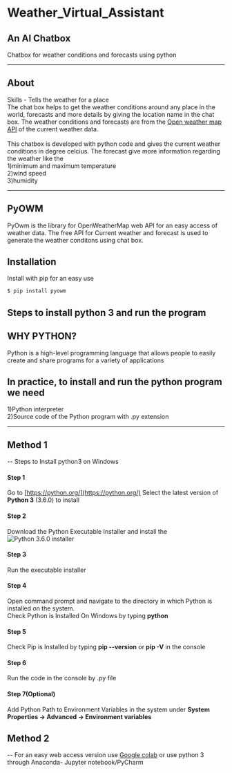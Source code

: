 # Weather_Virtual_Assistant 
## An AI Chatbox 
Chatbox for weather conditions and forecasts using python

-------------

## About 
Skills - Tells the weather for a place <br/>
The chat box helps to get the weather conditions around any place in the world, forecasts and more details by giving the location name in the chat box. The weather conditions and forecasts are from the [Open weather map API](https://openweathermap.org/api) of the current weather data. <br/>
<br/>
This chatbox is developed with python code and gives the current weather conditions in degree celcius. The forecast give more information regarding the weather like the <br/>
   1)minimum and maximum temperature <br/>
   2)wind speed <br/>
   3)humidity <br/>
   
-------------   
 ## PyOWM
PyOwm is the library for OpenWeatherMap web API for an easy access of weather data. The free API for Current weather and forecast is used to generate the weather conditons using chat box.
## Installation 
Install with pip for an easy use

```python
$ pip install pyowm
```

   
## Steps to install python 3 and run the program
## WHY PYTHON?
Python is a high-level programming language that allows people to easily create and share programs for a variety of applications
## In practice, to install and run the python program we need
1)Python interpreter <br/>
2)Source code of the Python program with .py extension

-------------
## Method 1

-- Steps to Install python3 on Windows <br/>
#### Step 1
Go to [https://python.org/](https://python.org/)
Select the latest version of **Python 3** (3.6.0) to install
#### Step 2
Download the Python Executable Installer and install the ![Python 3.6.0 installer](imgs/040_installer.png)
#### Step 3
Run the executable installer
#### Step 4
Open command prompt and navigate to the directory in which Python is installed on the system. <br/>
Check Python is Installed On Windows by typing **python**
#### Step 5
Check Pip is Installed by typing **pip --version** or **pip -V** in the console
#### Step 6
Run the code in the console by .py file
#### Step 7(Optional)
Add Python Path to Environment Variables in the system under **System Properties -> Advanced -> Environment variables**

## Method 2

-- For an easy web access version use [Google colab](https://colab.research.google.com/drive/1WgdLpkqNBf3AB8LPUxpMkErVnv2yLAiA?usp=sharing) 
or use python 3 through Anaconda- Jupyter notebook/PyCharm

